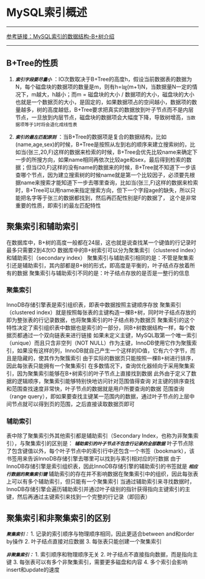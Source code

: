 # MySQL索引概述

---

[参考链接：MySQL索引的数据结构-B+树介绍](https://www.cnblogs.com/nickchen121/p/11152523.html)

---

## B+Tree的性质

1. ***`索引字段要尽量小`*** ：IO次数取决于B+Tree的高度h，假设当前数据表的数据为N，每个磁盘块的数据项的数量是m，则有h=㏒(m+1)N，当数据量N一定的情况下，m越大，h越小；而m = 磁盘块的大小 / 数据项的大小，磁盘块的大小也就是一个数据页的大小，是固定的，如果数据项占的空间越小，数据项的数量越多，树的高度越低，B+Tree要求把真实的数据放到叶子节点而不是内层节点，一旦放到内层节点，磁盘块的数据项会大幅度下降，导致树增高，`当数据项等于1时将会退化成线性表`

2. ***`索引的最左匹配原则`*** ：当B+Tree的数据项是复合的数据结构，比如(name,age,sex)的时候，B+Tree是按照从左到右的顺序来建立搜索树的，比如当(张三,20,F)这样的数据来检索的时候，B+Tree会优先比较name来确定下一步的所搜方向，如果name相同再依次比较age和sex，最后得到检索的数据；但当(20,F)这样的没有name的数据来的时候，B+Tree就不知道下一步该查哪个节点，因为建立搜索树的时候name就是第一个比较因子，必须要先根据name来搜索才能知道下一步去哪里查询，比如当(张三,F)这样的数据来检索时，B+Tree可以用name来指定搜索方向，但下一个字段age的缺失，所以只能把名字等于张三的数据都找到，然后再匹配性别是F的数据了， 这个是非常重要的性质，即索引的最左匹配特性

## 聚集索引和辅助索引

在数据库中，B+树的高度一般都在24层，这也就是说查找某一个键值的行记录时最多只需要2到4次IO
数据库中的B+树索引可以分为聚集索引（clustered index）和辅助索引（secondary index）
聚集索引与辅助索引相同的是：不管是聚集索引还是辅助索引，其内部都是B+树的形式，即高度是平衡的，叶子结点存放着所有的数据
聚集索引与辅助索引不同的是：叶子结点存放的是否是一整行的信息

### 聚集索引

InnoDB存储引擎表是索引组织表，即表中数据按照主键顺序存放
聚集索引（clustered index）就是按照每张表的主键构造一棵B+树，同时叶子结点存放的即为整张表的行记录数据，也将聚集索引的叶子结点称为数据页
聚集索引的这个特性决定了索引组织表中数据也是索引的一部分，同B+树数据结构一样，每个数据页都通过一个双向链表来进行链接
如果未定义主键，MySQL取第一个唯一索引（unique）而且只含非空列（NOT NULL）作为主键，InnoDB使用它作为聚簇索引，如果没有这样的列，InnoDB就自己产生一个这样的ID值，它有六个字节，而且是隐藏的，使其作为聚簇索引
由于实际的数据页只能按照一棵B+树进行排序，因此每张表只能拥有一个聚集索引
在多数情况下，查询优化器倾向于采用聚集索引，因为聚集索引能够在B+树索引的叶子节点上直接找到数据
此外由于定义了数据的逻辑顺序，聚集索引能够特别快地访问针对范围值得查询
对主键的排序查找和范围查找速度非常快，叶子节点的数据就是用户所要查询的数据
范围查询（range query），即如果要查找主键某一范围内的数据，通过叶子节点的上层中间节点就可以得到页的范围，之后直接读取数据页即可

### 辅助索引

表中除了聚集索引外其他索引都是辅助索引（Secondary Index，也称为非聚集索引），与聚集索引的区别是： ***`辅助索引的叶子节点不包含行记录的全部数据`***
叶子节点除了包含键值以外，每个叶子节点中的索引行中还包含一个书签（bookmark），该书签用来告诉InnoDB存储引擎去哪里可以找到与索引相对应的行数据
由于InnoDB存储引擎是索引组织表，因此InnoDB存储引擎的辅助索引的书签就是 ***`相应行数据的聚集索引键`***
辅助索引的存在并不影响数据在聚集索引中的组织，因此每张表上可以有多个辅助索引，但只能有一个聚集索引
当通过辅助索引来寻找数据时，InnoDB存储引擎会遍历辅助索引并通过叶子级别的指针获得指向主键索引的主键，然后再通过主键索引来找到一个完整的行记录（即回表）

## 聚集索引和非聚集索引的区别

***`聚集索引：`***
    1. 记录的索引顺序与物理顺序相同，因此更适合between and和order by操作
    2. 叶子结点直接对应数据
    3. 每张表只能创建一个聚集索引

***`非聚集索引：`***
    1. 索引顺序和物理顺序无关
    2. 叶子结点不直接指向数据，而是指向主键
    3. 每张表可以有多个非聚集索引，需要更多磁盘和内容
    4. 多个索引会影响insert和update的速度
